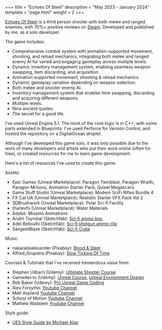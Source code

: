 +++
title = "Echoes Of Steel"
description = "May 2023 - January 2024" 
template = "page.html"
weight = 2 
+++

[Echoes Of Steel](https://store.steampowered.com/app/2580010/Echoes_Of_Steel/) is a third person shooter with both melee and ranged enemies, with 70%+ positive reviews on [Steam](https://store.steampowered.com/app/2580010/Echoes_Of_Steel/). Developed and published by me, as a solo developer. 

The game includes:
- Comprehensive combat system with animation-supported movement, shooting, and reload mechanics, integrating both melee and ranged enemy AI for varied and engaging gameplay across multiple levels.
- Dynamic inventory management system, enabling seamless weapon swapping, item discarding, and acquisition.
- Animation-supported movement, shooting & reload mechanics.
- Dynamic gameplay variation depending on weapon selection.
- Both melee and shooter enemy AI. 
- Inventory management system that enables item swapping, discarding and acquiring different weapons. 
- Multiple levels. 
- Nice ancient quotes. 
- The secret for a good life.

<!-- more --> 

I've used Unreal Engine 5.1. The most of the core logic is in C++, with some parts extended in Blueprints. I've used Perforce for Version Control, and hosted the repository on a DigitalOcean droplet.

Although I've developed this game solo, it was only possible due to the work of many developers and artists who put their work online (often for free), or created resources for me to learn game development. 

Here's a list of resources I've used to create this game:

Assets:
- Epic Games (Unreal Marketplace): Paragon Twinblast, Paragon Wraith, Paragon Minions, Animation Starter Pack, Quixel Megascans
- Game Stuff Studio (Unreal Marketplace): Modern SciFi Rifles Bundle 4
- FX Cat UA (Unreal Marketplace): Realistic Starter VFX Pack Vol 2
- 3DBrushwork (Unreal Marketplace): Polar Sci-fi Facility 
- tharlevfx  (Unreal Marketplace): Water Materials
- Adobe: Mixamo Animations
- Andrii Tsymbal (Sketchfab): [Sci-fi ammo box](https://skfb.ly/6Upyr)
- Adel Belloulhi (Sketchfab): [Sci-fi shotgun ammo clip](https://skfb.ly/oH6PY)
- SangeetBlaze (Sketchfab): [Sci-fi Crate](https://skfb.ly/6X79s)

Music:
- nakaradaalexander (Pixabay): [Blood & Steel](https://pixabay.com/music/rock-blood-amp-steel-138990/)
- Alfred_Grupstra (Pixabay): [Slow Ticking Of Time](https://pixabay.com/music/ambient-the-slow-ticking-of-time-epic-drum-version-110604/)

Courses & Tutorials that I've received tremendous value from:
- Stephen Ulibarri (Udemy): [Ultimate Shooter Course](https://www.udemy.com/course/unreal-engine-the-ultimate-shooter-course/)
- Gamedev.tv (Udemy): [Unreal Course](https://www.udemy.com/course/unrealcourse/), [Unreal Environment Design](https://www.udemy.com/course/unreal-environment-design/)
- Rob Baker (Udemy): [Pro Unreal Game Coding](https://www.udemy.com/course/pro-unreal-engine-game-coding/)
- Alex Forsythe: [Youtube Channel](https://www.youtube.com/@AlexForsythe)
- Matt Aspland [Youtube Channel](https://www.youtube.com/@MattAspland)
- School of Motion [Youtube Channel](https://www.youtube.com/@schoolofmotion)
- Mathew Wadstein [Youtube Channel](https://www.youtube.com/@MathewWadsteinTutorials)

Style guide:
- [UE5 Style Guide by Michael Allar](https://github.com/Allar/ue5-style-guide)
